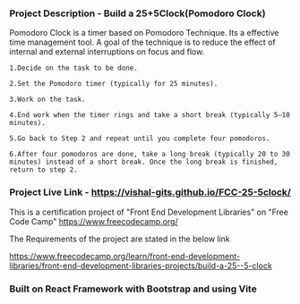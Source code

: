 ### Project Description - Build a 25+5Clock(Pomodoro Clock)

Pomodoro Clock is a timer based on Pomodoro Technique. Its a effective time management tool. A goal of the technique is to reduce the effect of internal and external interruptions on focus and flow.

    1.Decide on the task to be done.

    2.Set the Pomodoro timer (typically for 25 minutes).

    3.Work on the task.

    4.End work when the timer rings and take a short break (typically 5–10 minutes).

    5.Go back to Step 2 and repeat until you complete four pomodoros.

    6.After four pomodoros are done, take a long break (typically 20 to 30 minutes) instead of a short break. Once the long break is finished, return to step 2.

### Project Live Link - https://vishal-gits.github.io/FCC-25-5clock/

This is a certification project of "Front End Development Libraries" on "Free Code Camp" https://www.freecodecamp.org/

The Requirements of the project are stated in the below link

https://www.freecodecamp.org/learn/front-end-development-libraries/front-end-development-libraries-projects/build-a-25--5-clock

### Built on React Framework with Bootstrap and using Vite
